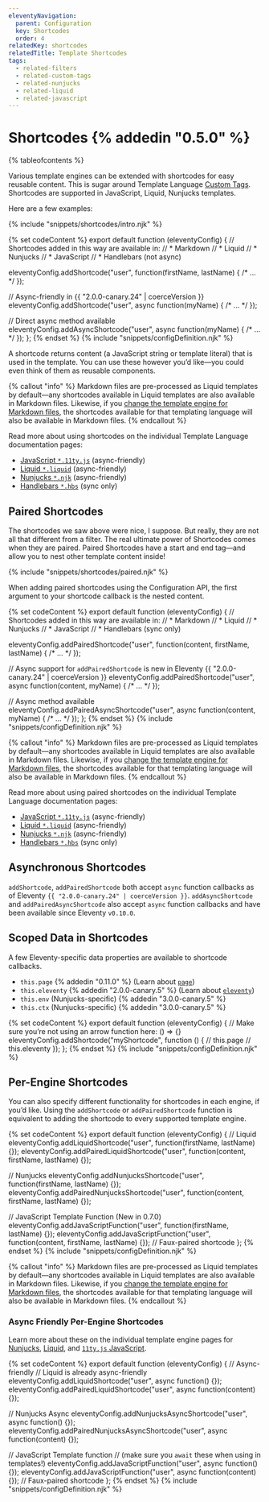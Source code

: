 ```yaml
---
eleventyNavigation:
  parent: Configuration
  key: Shortcodes
  order: 4
relatedKey: shortcodes
relatedTitle: Template Shortcodes
tags:
  - related-filters
  - related-custom-tags
  - related-nunjucks
  - related-liquid
  - related-javascript
---
```


# Shortcodes {% addedin "0.5.0" %}

{% tableofcontents %}

Various template engines can be extended with shortcodes for easy reusable content. This is sugar around Template Language [Custom Tags](/docs/custom-tags/). Shortcodes are supported in JavaScript, Liquid, Nunjucks templates.

Here are a few examples:

{% include "snippets/shortcodes/intro.njk" %}

{% set codeContent %}
export default function (eleventyConfig) {
  // Shortcodes added in this way are available in:
  // * Markdown
  // * Liquid
  // * Nunjucks
  // * JavaScript
  // * Handlebars (not async)

  eleventyConfig.addShortcode("user", function(firstName, lastName) { /* … */ });

  // Async-friendly in {{ "2.0.0-canary.24" | coerceVersion }}
  eleventyConfig.addShortcode("user", async function(myName) { /* … */ });

  // Direct async method available
  eleventyConfig.addAsyncShortcode("user", async function(myName) { /* … */ });
};
{% endset %}
{% include "snippets/configDefinition.njk" %}

A shortcode returns content (a JavaScript string or template literal) that is used in the template. You can use these however you’d like—you could even think of them as reusable components.

{% callout "info" %}
Markdown files are pre-processed as Liquid templates by default—any shortcodes available in Liquid templates are also available in Markdown files. Likewise, if you <a href="/docs/config/#default-template-engine-for-markdown-files">change the template engine for Markdown files</a>, the shortcodes available for that templating language will also be available in Markdown files.
{% endcallout %}

Read more about using shortcodes on the individual Template Language documentation pages:

- [JavaScript `*.11ty.js`](/docs/languages/javascript/#javascript-template-functions) (async-friendly)
- [Liquid `*.liquid`](/docs/languages/liquid/#shortcodes) (async-friendly)
- [Nunjucks `*.njk`](/docs/languages/nunjucks/#shortcodes) (async-friendly)
- [Handlebars `*.hbs`](/docs/languages/handlebars/#shortcodes) (sync only)

## Paired Shortcodes

The shortcodes we saw above were nice, I suppose. But really, they are not all that different from a filter. The real ultimate power of Shortcodes comes when they are paired. Paired Shortcodes have a start and end tag—and allow you to nest other template content inside!

{% include "snippets/shortcodes/paired.njk" %}

When adding paired shortcodes using the Configuration API, the first argument to your shortcode callback is the nested content.

{% set codeContent %}
export default function (eleventyConfig) {
  // Shortcodes added in this way are available in:
  // * Markdown
  // * Liquid
  // * Nunjucks
  // * JavaScript
  // * Handlebars (sync only)

  eleventyConfig.addPairedShortcode("user", function(content, firstName, lastName) { /* … */ });

  // Async support for `addPairedShortcode` is new in Eleventy {{ "2.0.0-canary.24" | coerceVersion }}
  eleventyConfig.addPairedShortcode("user", async function(content, myName) { /* … */ });

  // Async method available
  eleventyConfig.addPairedAsyncShortcode("user", async function(content, myName) { /* … */ });
};
{% endset %}
{% include "snippets/configDefinition.njk" %}

{% callout "info" %}
Markdown files are pre-processed as Liquid templates by default—any shortcodes available in Liquid templates are also available in Markdown files. Likewise, if you <a href="/docs/config/#default-template-engine-for-markdown-files">change the template engine for Markdown files</a>, the shortcodes available for that templating language will also be available in Markdown files.
{% endcallout %}

Read more about using paired shortcodes on the individual Template Language documentation pages:

- [JavaScript `*.11ty.js`](/docs/languages/javascript/#javascript-template-functions) (async-friendly)
- [Liquid `*.liquid`](/docs/languages/liquid/#shortcodes) (async-friendly)
- [Nunjucks `*.njk`](/docs/languages/nunjucks/#shortcodes) (async-friendly)
- [Handlebars `*.hbs`](/docs/languages/handlebars/#shortcodes) (sync only)

## Asynchronous Shortcodes

`addShortcode`, `addPairedShortcode` both accept `async` function callbacks as of Eleventy `{{ "2.0.0-canary.24" | coerceVersion }}`. `addAsyncShortcode` and `addPairedAsyncShortcode` also accept `async` function callbacks and have been available since Eleventy `v0.10.0`.

## Scoped Data in Shortcodes

A few Eleventy-specific data properties are available to shortcode callbacks.

- `this.page` {% addedin "0.11.0" %} (Learn about [`page`](/docs/data-eleventy-supplied.md#page-variable))
- `this.eleventy` {% addedin "2.0.0-canary.5" %} (Learn about [`eleventy`](/docs/data-eleventy-supplied.md##eleventy-variable))
- `this.env` (Nunjucks-specific) {% addedin "3.0.0-canary.5" %}
- `this.ctx` (Nunjucks-specific) {% addedin "3.0.0-canary.5" %}

{% set codeContent %}
export default function (eleventyConfig) {
  // Make sure you’re not using an arrow function here: () => {}
  eleventyConfig.addShortcode("myShortcode", function () {
    // this.page
    // this.eleventy
  });
};
{% endset %}
{% include "snippets/configDefinition.njk" %}

## Per-Engine Shortcodes

You can also specify different functionality for shortcodes in each engine, if you’d like. Using the `addShortcode` or `addPairedShortcode` function is equivalent to adding the shortcode to every supported template engine.

{% set codeContent %}
export default function (eleventyConfig) {
  // Liquid
  eleventyConfig.addLiquidShortcode("user", function(firstName, lastName) {});
  eleventyConfig.addPairedLiquidShortcode("user", function(content, firstName, lastName) {});

  // Nunjucks
  eleventyConfig.addNunjucksShortcode("user", function(firstName, lastName) {});
  eleventyConfig.addPairedNunjucksShortcode("user", function(content, firstName, lastName) {});

  // JavaScript Template Function (New in 0.7.0)
  eleventyConfig.addJavaScriptFunction("user", function(firstName, lastName) {});
  eleventyConfig.addJavaScriptFunction("user", function(content, firstName, lastName) {}); // Faux-paired shortcode
};
{% endset %}
{% include "snippets/configDefinition.njk" %}

{% callout "info" %}
Markdown files are pre-processed as Liquid templates by default—any shortcodes available in Liquid templates are also available in Markdown files. Likewise, if you <a href="/docs/config/#default-template-engine-for-markdown-files">change the template engine for Markdown files</a>, the shortcodes available for that templating language will also be available in Markdown files.
{% endcallout %}

### Async Friendly Per-Engine Shortcodes

Learn more about these on the individual template engine pages for [Nunjucks](/docs/languages/nunjucks/#asynchronous-shortcodes), [Liquid](/docs/languages/liquid/#asynchronous-shortcodes), and [`11ty.js` JavaScript](/docs/languages/javascript/#asynchronous-javascript-template-functions).

{% set codeContent %}
export default function (eleventyConfig) {
  // Async-friendly
  // Liquid is already async-friendly
  eleventyConfig.addLiquidShortcode("user", async function() {});
  eleventyConfig.addPairedLiquidShortcode("user", async function(content) {});

  // Nunjucks Async
  eleventyConfig.addNunjucksAsyncShortcode("user", async function() {});
  eleventyConfig.addPairedNunjucksAsyncShortcode("user", async function(content) {});

  // JavaScript Template function
  // (make sure you `await` these when using in templates!)
  eleventyConfig.addJavaScriptFunction("user", async function() {});
  eleventyConfig.addJavaScriptFunction("user", async function(content) {}); // Faux-paired shortcode
};
{% endset %}
{% include "snippets/configDefinition.njk" %}